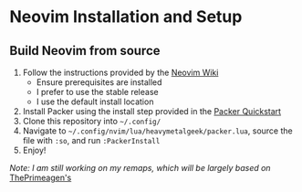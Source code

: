 # Neovim Installation and Setup

## Build Neovim from source

1. Follow the instructions provided by the [Neovim Wiki](https://github.com/neovim/neovim/wiki/Building-Neovim)
    - Ensure prerequisites are installed
    - I prefer to use the stable release
    - I use the default install location
2. Install Packer using the install step provided in the [Packer Quickstart](https://github.com/wbthomason/packer.nvim)
3. Clone this repository into `~/.config/`
4. Navigate to `~/.config/nvim/lua/heavymetalgeek/packer.lua`, source the file with `:so`, and run `:PackerInstall`
5. Enjoy!

*Note: I am still working on my remaps, which will be largely based on* [ThePrimeagen's](https://github.com/ThePrimeagen/init.lua)

